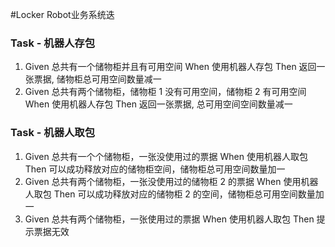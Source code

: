 #Locker Robot业务系统迭

### Task - 机器人存包

1. Given 总共有一个储物柜并且有可用空间 When 使用机器人存包 Then 返回一张票据, 储物柜总可用空间数量减一
2. Given 总共有两个储物柜，储物柜 1 没有可用空间，储物柜 2 有可用空间 When 使用机器人存包 Then 返回一张票据, 总可用空间空间数量减一

### Task - 机器人取包

1. Given 总共有一个个储物柜，一张没使用过的票据 When 使用机器人取包 Then 可以成功释放对应的储物柜空间，储物柜总可用空间数量加一
1. Given 总共有两个储物柜，一张没使用过的储物柜 2 的票据 When 使用机器人取包 Then 可以成功释放对应的储物柜 2 的空间，储物柜总可用空间数量加一
2. Given 总共有两个储物柜，一张使用过的票据 When 使用机器人取包 Then 提示票据无效